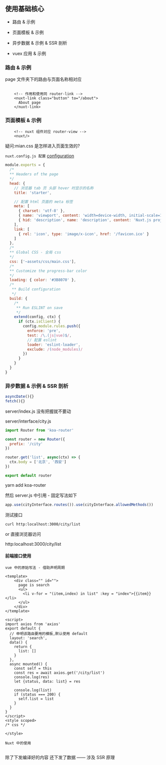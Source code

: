 
## 使用基础核心

+ 路由 & 示例

+ 页面模板 & 示例

+ 异步数据 & 示例 & SSR 剖析

+ vuex 应用 & 示例

### 路由 & 示例

page 文件夹下的路由与页面名称相对应

```vue
   
    <!-- 作用和使用同 router-link -->
    <nuxt-link class="button" to="/about">
      About page
    </nuxt-link>
```

### 页面模板 & 示例

```vue
    <!-- nuxt 组件对应 router-view -->
    <nuxt/>
```

疑问:mian.css 是怎样进入页面生效的?

`nuxt.config.js 配置` [configuration](https://nuxtjs.org/api/configuration-build)

```javascript
module.exports = {
  /*
  ** Headers of the page
  */
  head: {
    // 浏览器 tab 页 头部 hover 时显示的名称
    title: 'starter',

    // 配置 html 页面的 meta 标签
    meta: [
      { charset: 'utf-8' },
      { name: 'viewport', content: 'width=device-width, initial-scale=1' },
      { hid: 'description', name: 'description', content: 'Nuxt.js project' }
    ],
    link: [
      { rel: 'icon', type: 'image/x-icon', href: '/favicon.ico' }
    ]
  },
  /*
  ** Global CSS - 全局 css
  */
  css: ['~assets/css/main.css'],
  /*
  ** Customize the progress-bar color
  */
  loading: { color: '#3B8070' },
  /*
   ** Build configuration
   */
  build: {
    /*
     ** Run ESLINT on save
     */
    extend(config, ctx) {
      if (ctx.isClient) {
        config.module.rules.push({
          enforce: 'pre',
          test: /\.(js|vue)$/,
          // 配置 eslint
          loader: 'eslint-loader',
          exclude: /(node_modules)/
        })
      }
    }
  }
}

```

### 异步数据 & 示例 & SSR 剖析


```javascript
asyncDate(){}
fetch(){}
```

server/index.js 没有把握就不要动

server/interface/city.js

```javascript
import Router from 'koa-router'

const router = new Router({
  prefix: '/city'
})

router.get('list', async(ctx) => {
  ctx.body = ['北京', '西安']
})

export default router

```

yarn add koa-router

然后 server.js 中引用 - 固定写法如下

```javascript
app.use(cityInterface.routes()).use(cityInterface.allowedMethods())

```

测试接口

```shell
curl http:localhost:3000/city/list
```
or 
直接浏览器访问

http:localhost:3000/city/list

#### 前端接口使用

`vue 中的原始写法 - 借助声明周期`

```vue
<template>
    <div class="" id="">
      page is search
      <ul>
        <li v-for = "(item,index) in list" :key = "index">{{item}}</li>
      </ul>
    </div>
</template>

<script>
import axios from 'axios'
export default {
  // 申明该路由要用的模板,默认使用 default
  layout: 'search',
  data() {
    return {
      list: []
    }
  },
  async mounted() {
    const self = this
    const res = await axios.get('/city/list')
    console.log(res)
    let {status, data: list} = res

    console.log(list)
    if (status === 200) {
      self.list = list
    }
  }
}
</script>
<style scoped>
/* css */

</style>
```

`Nuxt 中的使用`

```vue

```

除了下发编译好的内容
还下发了数据 —— 涉及 SSR 原理

